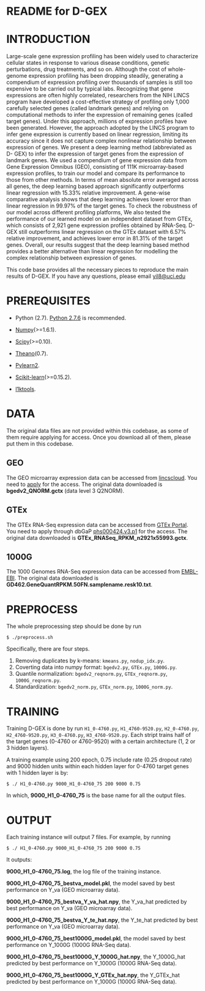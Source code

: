 README for D-GEX
================

INTRODUCTION
============

Large-scale gene expression profiling has been widely
used to characterize cellular states in response to various disease
conditions, genetic perturbations, drug treatments, and so on.
Although the cost of whole-genome expression profiling has been
dropping steadily, generating a compendium of expression profiling
over thousands of samples is still too expensive to be carried out
by typical labs. Recognizing that gene expressions are often highly
correlated, researchers from the NIH LINCS program have developed
a cost-effective strategy of profiling only  ̃1,000 carefully selected
genes (called landmark genes) and relying on computational methods
to infer the expression of remaining genes (called target genes).
Under this approach, millions of expression profiles have been
generated. However, the approach adopted by the LINCS program to
infer gene expression is currently based on linear regression, limiting
its accuracy since it does not capture complex nonlinear relationship
between expression of genes. We present a deep learning method (abbreviated as D-
GEX) to infer the expression of target genes from the expression
of landmark genes. We used a compendium of gene expression
data from Gene Expression Omnibus (GEO), consisting of 111K
microarray-based expression profiles, to train our model and compare
its performance to those from other methods. In terms of mean
absolute error averaged across all genes, the deep learning based
approach significantly outperforms linear regression with 15.33%
relative improvement. A gene-wise comparative analysis shows that
deep learning achieves lower error than linear regression in 99.97%
of the target genes. To check the robustness of our model across
different profiling platforms, We also tested the performance of our
learned model on an independent dataset from GTEx, which consists
of 2,921 gene expression profiles obtained by RNA-Seq. D-GEX
still outperforms linear regression on the GTEx dataset with 6.57%
relative improvement, and achieves lower error in 81.31% of the
target genes. Overall, our results suggest that the deep learning
based method provides a better alternative than linear regression for
modelling the complex relationship between expression of genes.


This code base provides all
the necessary pieces to reproduce the main results of D-GEX. If you have any 
questions, please email yil8@uci.edu







PREREQUISITES
=============
* Python (2.7). [Python 2.7.6](http://www.python.org/download/releases/2.7.6/) is recommended.

* [Numpy](http://www.numpy.org/)(>=1.6.1). 

* [Scipy](http://www.scipy.org/)(>=0.10). 

* [Theano](http://deeplearning.net/software/theano/)(0.7).

* [Pylearn2](https://github.com/lisa-lab/pylearn2).

* [Scikit-learn](http://scikit-learn.org/stable/)(>=0.15.2).

* [l1ktools](https://github.com/cmap/l1ktools).






DATA
====
The original data files are not provided within this codebase, as some of them require applying for access. Once you download all of them, please put them in this codebase.

GEO
---
The GEO microarray expression data can be accessed from [lincscloud](http://www.lincscloud.org/l1000/). You need to [apply](https://docs.google.com/forms/d/1j6Vb_s4FrDodxoS3IDZsHWoVNrOnKNQbqwbwcW2a208/viewform) for the access. The original data downloaded is **bgedv2_QNORM.gctx** (data level 3 Q2NORM).


GTEx
----
The GTEx RNA-Seq expression data can be accessed from [GTEx Portal](http://www.gtexportal.org/home/). You need to apply through dbGaP [phs000424.v3.p1](http://www.ncbi.nlm.nih.gov/projects/gap/cgi-bin/study.cgi?study_id=phs000424.v3.p1) for the access. The original data downloaded is **GTEx_RNASeq_RPKM_n2921x55993.gctx**.

1000G
-----
The 1000 Genomes RNA-Seq expression data can be accessed from [EMBL-EBI](http://www.ebi.ac.uk/arrayexpress/experiments/E-GEUV-1/files/analysis_results/?ref=E-GEUV-1). The original data downloaded is **GD462.GeneQuantRPKM.50FN.samplename.resk10.txt**.








PREPROCESS
==========
The whole preprocessing step should be done by run
```
$ ./preprocess.sh
```

Specifically, there are four steps.

1. Removing duplicates by k-means: `kmeans.py`, `nodup_idx.py`.
2. Coverting data into numpy format: `bgedv2.py`, `GTEx.py`, `1000G.py`.
3. Quantile normalization: `bgedv2_reqnorm.py`, `GTEx_reqnorm.py`, `1000G_reqnorm.py`.
4. Standardization: `bgedv2_norm.py`, `GTEx_norm.py`, `1000G_norm.py`.





TRAINING
========
Training D-GEX is done by run `H1_0-4760.py`, `H1_4760-9520.py`, `H2_0-4760.py`, `H2_4760-9520.py`, `H3_0-4760.py`, `H3_4760-9520.py`. Each stript trains half of the target genes (0-4760 or 4760-9520) with a certain architecture (1, 2 or 3 hidden layers).

A training example using 200 epoch, 0.75 include rate (0.25 dropout rate) and 9000 hidden units within each hidden layer for 0-4760 target genes with 1 hidden layer is by:
```
$ ./ H1_0-4760.py 9000_H1_0-4760_75 200 9000 0.75
```
In which, **9000_H1_0-4760_75** is the base name for all the output files.






OUTPUT
======
Each training instance will output 7 files. For example, by running 
```
$ ./ H1_0-4760.py 9000_H1_0-4760_75 200 9000 0.75
```
It outputs:

**9000_H1_0-4760_75.log**, the log file of the training instance.

**9000_H1_0-4760_75_bestva_model.pkl**, the model saved by best performance on Y_va (GEO microarray data).

**9000_H1_0-4760_75_bestva_Y_va_hat.npy**, the Y_va_hat predicted by best performance on Y_va (GEO microarray data).

**9000_H1_0-4760_75_bestva_Y_te_hat.npy**, the Y_te_hat predicted by best performance on Y_va (GEO microarray data).

**9000_H1_0-4760_75_best1000G_model.pkl**, the model saved by best performance on Y_1000G (1000G RNA-Seq data).

**9000_H1_0-4760_75_best1000G_Y_1000G_hat.npy**, the Y_1000G_hat predicted by best performance on Y_1000G (1000G RNA-Seq data).

**9000_H1_0-4760_75_best1000G_Y_GTEx_hat.npy**, the Y_GTEx_hat predicted by best performance on Y_1000G (1000G RNA-Seq data).

